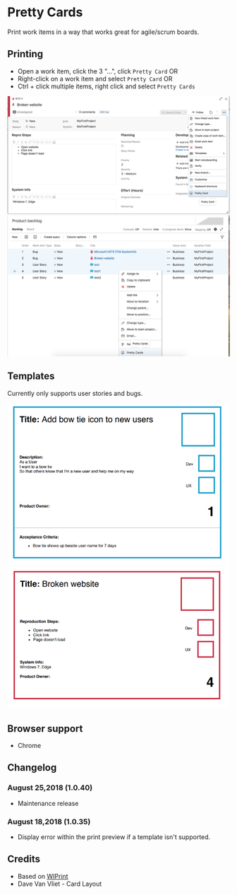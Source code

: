 # Pretty Cards

Print work items in a way that works great for agile/scrum boards.

## Printing

 - Open a work item, click the 3 "...", click `Pretty Card` OR
 - Right-click on a work item and select `Pretty Card` OR
 - Ctrl + click multiple items, right click and select `Pretty Cards`

![Print card](static/img/pretty_card.png)
![Print multiple cards](static/img/pretty_multiple.png)


## Templates

Currently only supports user stories and bugs.

![User story card](static/img/pretty_card_user_story.png)
![Bug card](static/img/pretty_card_bug.png)

## Browser support

- Chrome

## Changelog

### August 25,2018 (1.0.40)

- Maintenance release

### August 18,2018 (1.0.35)

- Display error within the print preview if a template isn't supported.

## Credits

- Based on [WIPrint](https://github.com/MrTarantula/WIPrint)
- Dave Van Vliet - Card Layout
